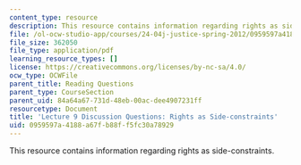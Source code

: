 ```yaml
---
content_type: resource
description: This resource contains information regarding rights as side-constraints.
file: /ol-ocw-studio-app/courses/24-04j-justice-spring-2012/0959597a4188a67fb88ff5fc30a78929_MIT24_04JS12_disc09.pdf
file_size: 362050
file_type: application/pdf
learning_resource_types: []
license: https://creativecommons.org/licenses/by-nc-sa/4.0/
ocw_type: OCWFile
parent_title: Reading Questions
parent_type: CourseSection
parent_uid: 84a64a67-731d-48eb-00ac-dee4907231ff
resourcetype: Document
title: 'Lecture 9 Discussion Questions: Rights as Side-constraints'
uid: 0959597a-4188-a67f-b88f-f5fc30a78929
---
```

This resource contains information regarding rights as side-constraints.